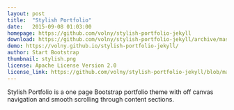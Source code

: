 ```yaml
---
layout: post
title:  "Stylish Portfolio"
date:   2015-09-08 01:03:00
homepage: https://github.com/volny/stylish-portfolio-jekyll
download: https://github.com/volny/stylish-portfolio-jekyll/archive/master.zip
demo: https://volny.github.io/stylish-portfolio-jekyll/
author: Start Bootstrap
thumbnail: stylish.png
license: Apache License Version 2.0
license_link: https://github.com/volny/stylish-portfolio-jekyll/blob/master/LICENSE
---
```


Stylish Portfolio is a one page Bootstrap portfolio theme with off canvas navigation and smooth scrolling through content sections.

